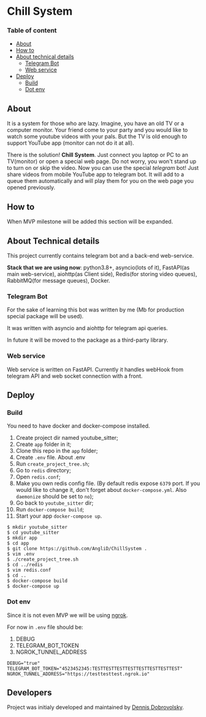 # Chill System

### Table of content
* [About](#about)
* [How to](#how-to)
* [About technical details](#about-technical-details)
    * [Telegram Bot](#telegram-bot)
    * [Web service](#web-service)
* [Deploy](#deploy)
    * [Build](#build)
    * [Dot env](#dot-env)

## About

It is a system for those who are lazy. 
Imagine, you have an old TV or a computer monitor. Your friend come to
your party and you would like to watch some youtube videos with your
pals. But the TV is old enough to support YouTube app (monitor can not 
do it at all). 

There is the solution! **Chill System**. Just connect you laptop or PC to
an TV(monitor) or open a special web page. Do not worry, you won't stand up
to turn on or skip the video. Now you can use the special _telegram_ bot! Just share
videos from mobile YouTube app to telegram bot. It will add to a queue them automatically
and will play them for you on the web page you opened previously.

## How to
When MVP milestone will be added this section will be expanded.

## About Technical details

This project currently contains telegram bot and a back-end web-service.

**Stack that we are using now**: python3.8+, asyncio(lots of it), FastAPI(as main web-service),
aiohttp(as Client side), Redis(for storing video queues), RabbitMQ(for message queues), Docker.

### Telegram Bot

For the sake of learning this bot was written by me (Mb for production
special package will be used).

It was written with asyncio and aiohttp for telegram api queries.

In future it will be moved to the package as a third-party library.

### Web service

Web service is written on FastAPI. 
Currently it handles webHook from telegram API and web socket connection with a front.


## Deploy

### Build

You need to have docker and docker-compose installed.

1. Create project dir named youtube_sitter;
2. Create `app` folder in it;
3. Clone this repo in the `app` folder;
4. Create `.env` file. About .env
5. Run `create_project_tree.sh`;
6. Go to `redis` directory;
7. Open `redis.conf`;
8. Make you own redis config file. (By default redis expose `6379` port. If you
would like to change it, don't forget about `docker-compose.yml`. Also `daemonize` should be set
to `no`);
9. Go back to `youtube_sitter` dir;
10. Run `docker-compose build`;
11. Start your app `docker-compose up`.

```shell script
$ mkdir youtube_sitter
$ cd youtube_sitter
$ mkdir app
$ cd app
$ git clone https://github.com/AngliD/ChillSystem .
$ vim .env
$ ./create_project_tree.sh
$ cd ../redis
$ vim redis.conf
$ cd ..
$ docker-compose build
$ docker-compose up
```

### Dot env
Since it is not even MVP we will be using [ngrok](https://ngrok.com/).

For now in `.env` file should be:
1. DEBUG
2. TELEGRAM_BOT_TOKEN
3. NGROK_TUNNEL_ADDRESS

```shell script
DEBUG="true"
TELEGRAM_BOT_TOKEN="4523452345:TESTTESTTESTTESTTESTTESTTESTTEST"
NGROK_TUNNEL_ADDRESS="https://testtesttest.ngrok.io"
```



## Developers

Project was initialy developed and maintained by [Dennis Dobrovolsky](https://github.com/AngliD).
